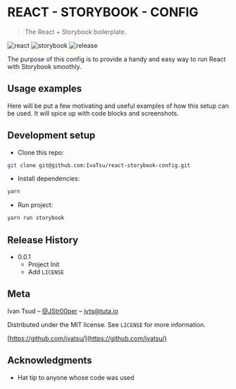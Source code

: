 # REACT - STORYBOOK - CONFIG

> The React + Storybook boilerplate.

![react](https://img.shields.io/badge/react-v16.5.2-blue.svg)
![storybook](https://img.shields.io/badge/storybook-v4.0.0@alpha24-ff69b4.svg)
![release](https://img.shields.io/badge/release-v0.0.1-brightgreen.svg)

The purpose of this config is to provide a handy and easy way to run React with Storybook smoothly.

## Usage examples

Here will be put a few motivating and useful examples of how this setup can be used. It will spice up with code blocks and screenshots.

## Development setup

- Clone this repo:

```sh
git clone git@github.com:IvaTsu/react-storybook-config.git
```

- Install dependencies:

```sh
yarn
```

- Run project:

```sh
yarn run storybook
```

## Release History

- 0.0.1
  - Project Init
  - Add `LICENSE`

## Meta

Ivan Tsud – [@JStr00per](https://twitter.com/JStr00per) – ivts@tuta.io

Distributed under the MIT license. See `LICENSE` for more information.

[https://github.com/ivatsu/](https://github.com/ivatsu/)

## Acknowledgments

- Hat tip to anyone whose code was used
